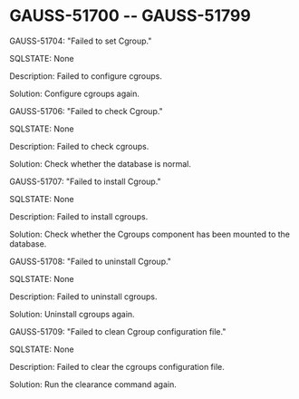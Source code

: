 # GAUSS-51700 -- GAUSS-51799<a name="EN-US_TOPIC_0302073418"></a>

GAUSS-51704: "Failed to set Cgroup."

SQLSTATE: None

Description: Failed to configure cgroups.

Solution: Configure cgroups again.

GAUSS-51706: "Failed to check Cgroup."

SQLSTATE: None

Description: Failed to check cgroups.

Solution: Check whether the database is normal.

GAUSS-51707: "Failed to install Cgroup."

SQLSTATE: None

Description: Failed to install cgroups.

Solution: Check whether the Cgroups component has been mounted to the database.

GAUSS-51708: "Failed to uninstall Cgroup."

SQLSTATE: None

Description: Failed to uninstall cgroups.

Solution: Uninstall cgroups again.

GAUSS-51709: "Failed to clean Cgroup configuration file."

SQLSTATE: None

Description: Failed to clear the cgroups configuration file.

Solution: Run the clearance command again.


